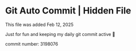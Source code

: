 # Git Auto Commit | Hidden File

This file was added Feb 12, 2025

Just for fun and keeping my daily git commit active 🤪

commit number: 3198076
